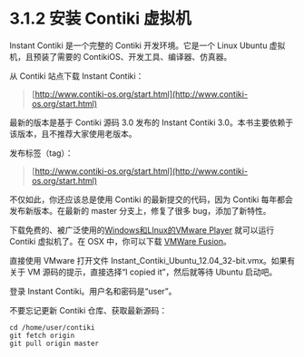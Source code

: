 # 3.1.2 安装 Contiki 虚拟机

Instant Contiki 是一个完整的 Contiki 开发环境。它是一个 Linux Ubuntu 虚拟机，且预装了需要的 ContikiOS、开发工具、编译器、仿真器。

从 Contiki 站点下载 Instant Contiki：

> [http://www.contiki-os.org/start.html](http://www.contiki-os.org/start.html)

最新的版本是基于 Contiki 源码 3.0 发布的 Instant Contiki 3.0。本书主要依赖于该版本，且不推荐大家使用老版本。

发布标签（tag）：

> [http://www.contiki-os.org/start.html](http://www.contiki-os.org/start.html)

不仅如此，你还应该总是使用 Contiki 的最新提交的代码，因为 Contiki 每年都会发布新版本。在最新的 master 分支上，修复了很多 bug，添加了新特性。

下载免费的、被广泛使用的[Windows和LInux的VMware Player](https://my.vmware.com/web/vmware/free#desktop_end_user_computing/vmware_player/6_0) 就可以运行 Contiki 虚拟机了。在 OSX 中，你可以下载 [VMWare Fusion](http://www.vmware.com/products/fusion)。

直接使用 VMware 打开文件 Instant\_Contiki\_Ubuntu\_12.04\_32-bit.vmx。如果有关于 VM 源码的提示，直接选择“I copied it”，然后就等待 Ubuntu 启动吧。

登录 Instant Contiki。用户名和密码是“user”。

不要忘记更新 Contiki 仓库、获取最新源码：

```text
cd /home/user/contiki
git fetch origin
git pull origin master
```

